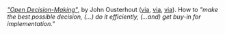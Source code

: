 _["Open Decision-Making"](
https://web.stanford.edu/~ouster/cgi-bin/decisions.php)_,
by John Ousterhout
([via](https://github.com/golang/go/issues/61897#issuecomment-2168425819),
[via](https://www.gingerbill.org/article/2024/06/17/go-iterator-design/),
[via](https://old.reddit.com/r/golang/comments/1dhxy1u)).
How to _"make the best possible decision, (...)
do it efficiently,
(...and) get buy-in for implementation."_
